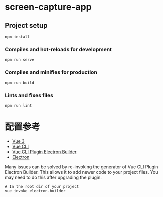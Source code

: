 # screen-capture-app

## Project setup
```
npm install
```

### Compiles and hot-reloads for development
```
npm run serve
```

### Compiles and minifies for production
```
npm run build
```

### Lints and fixes files
```
npm run lint
```

# 配置参考

- [Vue 3](https://v3.cn.vuejs.org/api/)
- [Vue CLI](https://cli.vuejs.org/zh/config/)
- [Vue CLI Plugin Electron Builder](https://nklayman.github.io/vue-cli-plugin-electron-builder/guide/configuration.html)
- [Electron](https://www.electronjs.org/docs)


Many issues can be solved by re-invoking the generator of Vue CLI Plugin Electron Builder. This allows it to add newer code to your project files. You may need to do this after upgrading the plugin.

```
# In the root dir of your project
vue invoke electron-builder
```
